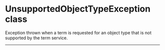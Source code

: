 # UnsupportedObjectTypeException class

Exception thrown when a term is requested for an object type that is not supported by the term service.

---
